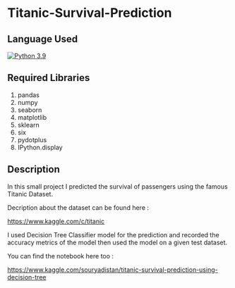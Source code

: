 # Titanic-Survival-Prediction

## Language Used

[![Python 3.9](https://img.shields.io/badge/python-3.9-blue.svg)](https://www.python.org/downloads/release/python-390/)

## Required Libraries

1. pandas
2. numpy
3. seaborn
4. matplotlib
5. sklearn
6. six
7. pydotplus
8. IPython.display


## Description

In this small project I predicted the survival of passengers using the famous Titanic Dataset. 

Decription about the dataset can be found here :

https://www.kaggle.com/c/titanic

I used Decision Tree Classifier model for the prediction and recorded the accuracy metrics of the model then used the model on a given test dataset.

You can find the notebook here too :

https://www.kaggle.com/souryadistan/titanic-survival-prediction-using-decision-tree
